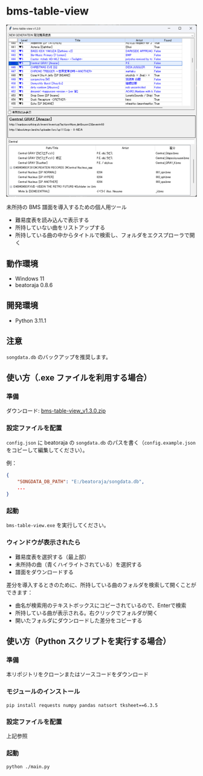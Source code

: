 # bms-table-view

![screenshot](image/screenshot_v1.2.0.png)

未所持の BMS 譜面を導入するための個人用ツール

- 難易度表を読み込んで表示する
- 所持していない曲をリストアップする
- 所持している曲の中からタイトルで検索し、フォルダをエクスプローラで開く

## 動作環境

- Windows 11
- beatoraja 0.8.6

## 開発環境

- Python 3.11.1

## 注意

`songdata.db` のバックアップを推奨します。

## 使い方（.exe ファイルを利用する場合）

### 準備
ダウンロード: [bms-table-view_v1.3.0.zip](https://github.com/voidproc/bms-table-view/releases/download/v1.3.0/bms-table-view_v1.3.0.zip)

### 設定ファイルを配置

`config.json` に beatoraja の `songdata.db` のパスを書く（`config.example.json` をコピーして編集してください）。

例：
```json
{
    "SONGDATA_DB_PATH": "E:/beatoraja/songdata.db",
    ...
}
```

### 起動
`bms-table-view.exe` を実行してください。

### ウィンドウが表示されたら

- 難易度表を選択する（最上部）
- 未所持の曲（青くハイライトされている）を選択する
- 譜面をダウンロードする

差分を導入するときのために、所持している曲のフォルダを検索して開くことができます：
- 曲名が検索用のテキストボックスにコピーされているので、Enterで検索
- 所持している曲が表示される。右クリックでフォルダが開く
- 開いたフォルダにダウンロードした差分をコピーする


## 使い方（Python スクリプトを実行する場合）

### 準備
本リポジトリをクローンまたはソースコードをダウンロード

### モジュールのインストール

```
pip install requests numpy pandas natsort tksheet==6.3.5
```

### 設定ファイルを配置
上記参照

### 起動

```
python ./main.py
```
